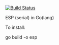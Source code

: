 [![Build Status](https://magnum.travis-ci.com/edmore/cooperative-coevolution.svg?token=qCqiUCDFN1395pnZuyJY&branch=master)](https://magnum.travis-ci.com/edmore/cooperative-coevolution)

ESP (serial) in Go(lang)

To install:

go build -o esp


